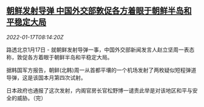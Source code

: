 <!--1642408262000-->
[朝鲜发射导弹 中国外交部敦促各方着眼于朝鲜半岛和平稳定大局](https://cn.reuters.com/article/china-mofa-kp-missile-test-0117-idCNKBS2JR0JG)
------

<div><i>2022-01-17T08:14:20Z</i></div><p>路透北京1月17日 - 就朝鲜发射导弹一事，中国外交部新闻发言人赵立坚周一表态称，敦促各方着眼于朝鲜半岛和平稳定大局。</p><p>据韩国军方报告，朝鲜(北韩)周一从首都平壤的一个机场发射了两枚疑似短程弹道导弹，这是该国本月第四次试射。</p><p>日本政府也通报了这次发射，内阁官房长官松野博一谴责此举是对该地区和平与安全的威胁。（完）</p>

